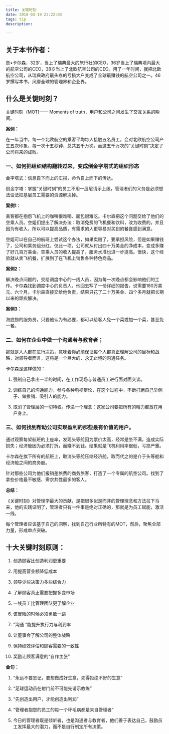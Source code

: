 ```yaml
---
title: 关键时刻
date: 2018-03-19 22:22:03
tags: tip
description: 

---
```



## 关于本书作者：

詹•卡尔森，32岁，当上了瑞典最大的旅行社的CEO，36岁当上了瑞典境内最大的航空公司的CEO，38岁当上了北欧航空公司的CEO。用了一年时间，就把北欧航空公司，从瑞典政府最头疼的亏损大户变成了全球最赚钱的航空公司之一。46岁撰写本书，风靡全球的管理界和企业界。

## 什么是关键时刻？

关键时刻（MOT)—— Moments of truth，用户和公司之间发生了交互关系的瞬间。

**案例：**

在一年当中，每一个北欧航空的乘客平均每人接触五名员工，会对北欧航空公司产生五次印象，每一次十五秒钟，总共五千万次。而这五千万次的“关键时刻”决定了公司将来的成败。

### 一、如何把组织结构翻转过来，变成倒金字塔式的组织形态

金字塔式：信息自下而上的汇报，命令自上而下的传达。

倒金字塔：掌握“关键时刻”的员工不用一层层请示上级，管理者们的义务是必须想法设法把基层员工需要的资源解决掉。

**案例1：**

乘客都在抱怨飞机上的咖啡很难喝、面包很难吃。卡尔森把这个问题交给了他们的空乘人员。空姐们提出了解决办法：取消免费的飞机餐和饮料，改为收费的，并且因为有收入，所以可以提高品质，有需求的人更容易对买到的餐食感到满意。

空姐可以在自己的航班上尝试这个办法，如果卖赔了，要承担风险，但是如果赚钱了，公司和乘务组分红。仅此一项，公司就从付出四十万美金的净成本，变成多赚了好几百万美金。空乘人员的收入提高了，服务水准也进一步提高。很快，这个经验就从卖飞机餐，扩展到了在飞机上销售各种特色商品。

**案例2：**

解决晚点问题的，交给调度中心的一线人员，因为每一次晚点都会影响他们的工作。卡尔森找到调度中心的负责人，他回去写了一份详细的报告，说需要180万美元、六个月。卡尔森直接交给他负责，结果只花了二十万美金、四个多月就把长期以来的顽疾解决。

**案例3：**

海底捞的服务员，只要他认为有必要，都可以给客人免一个菜或加一个菜，甚至免一餐。

### 二、如何在企业中做一个沟通者与教育者；

那就是人人都在进行决策，意味着你必须保证每个人都真正理解公司的目标和战略，对领导者而言，这将是一个巨大的、永无止境的沟通任务。

卡尔森是这样做的：

1. 强制自己拿出一半的时间，在工作现场与普通员工进行面对面交谈。

2. 训练自己的沟通能力，参与各种电视辩论，在这个过程中，不断打磨自己举例子、做推销、吸引人的能力。

3. 取消了管理层的一切特权。传递一个理念：这家公司要把所有的精力都放在用户身上。

### 三、如何找到帮助公司实现盈利的那些最有价值的用户。

通过观察每架航班的上座率，发现头等舱因为票价太高，经常是坐不满，造成实际损失；经济舱因为必须打折，而赚不到钱。结果就是飞机利用率很低，亏损严重。

卡尔森在旗下所有的航班上，取消头等舱压缩经济舱，取而代之的是介于头等舱和经济舱之间的商务舱。

针对那些公司为他们报销差旅费的商务旅客，打造了一个专属的航空公司。找到了拿些价格最不敏感、需求共性最多的客人。

**总结：**

《关键时刻》对管理学最大的贡献，是把很多似是而非的管理理念和方法拉下马来，他的实践证明了，管理者只有一件事是绝对正确的，那就是为员工赋能，激活一线。

每个管理者应该基于自己的洞察，找到自己行业所特有的MOT，然后，聚焦全部力量，形成单点突破。

## 十大关键时刻原则：

1. 创造顾客比创造利润更重要

2. 用提高营业额降低成本

3. 领导少些决策力多些综合力

4. 了解顾客真正需要把握多变市场

5. 一线员工比管理团队更了解企业

6. 该冒险的时候必须勇敢一跳

7. “沟通 ”能提升执行力与利润率

8. 让董事会了解公司的整体战略

9. 保持绩效评估和顾客需要的一致性

10. 奖励让顾客满意的“自作主张”

**金句：**

1. “永远不要忘记，要想做成好生意，先得拒绝不好的生意”

2. “足球运动员在射门前不可能先请示教练”

3. “先创造出用户，才能创造出利润”

4. “管理者抱怨的员工的每一个坏毛病都是来自管理者”

5. 今日的管理者既是倾听者，也是沟通者与教育者，他们善于表达自己，鼓励员工发挥最大的潜力，而不是自行制定所有决策。
